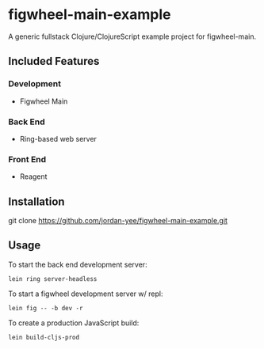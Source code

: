 # figwheel-main-example

A generic fullstack Clojure/ClojureScript example project for figwheel-main.

## Included Features

### Development
- Figwheel Main

### Back End
- Ring-based web server

### Front End
- Reagent

## Installation

git clone https://github.com/jordan-yee/figwheel-main-example.git

## Usage

To start the back end development server:

    lein ring server-headless

To start a figwheel development server w/ repl:

    lein fig -- -b dev -r

To create a production JavaScript build:

    lein build-cljs-prod
